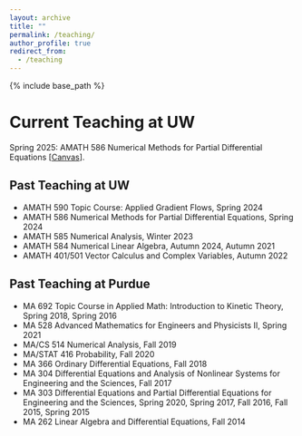 ```yaml
---
layout: archive
title: ""
permalink: /teaching/
author_profile: true
redirect_from:
  - /teaching
---
```


{% include base_path %}

# Current Teaching at UW
Spring 2025: AMATH 586 Numerical Methods for Partial Differential Equations [[Canvas](https://canvas.uw.edu/courses/1799387)].

## Past Teaching at UW
* AMATH 590 Topic Course: Applied Gradient Flows, Spring 2024
* AMATH 586 Numerical Methods for Partial Differential Equations, Spring 2024
* AMATH 585 Numerical Analysis, Winter 2023
* AMATH 584 Numerical Linear Algebra, Autumn 2024, Autumn 2021
* AMATH 401/501 Vector Calculus and Complex Variables, Autumn 2022

## Past Teaching at Purdue
* MA 692 Topic Course in Applied Math: Introduction to Kinetic Theory, Spring 2018, Spring 2016
* MA 528 Advanced Mathematics for Engineers and Physicists II, Spring 2021
* MA/CS 514 Numerical Analysis, Fall 2019
* MA/STAT 416 Probability, Fall 2020
* MA 366 Ordinary Differential Equations, Fall 2018
* MA 304 Differential Equations and Analysis of Nonlinear Systems for Engineering and the Sciences, Fall 2017
* MA 303 Differential Equations and Partial Differential Equations for Engineering and the Sciences, Spring 2020, Spring 2017, Fall 2016, Fall 2015, Spring 2015
* MA 262 Linear Algebra and Differential Equations, Fall 2014

